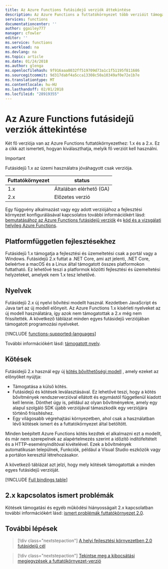 ```yaml
---
title: Az Azure Functions futásidejű verziók áttekintése
description: Az Azure Functions a futtatókörnyezet több verzióit támogatja. Ismerje meg őket, és hogyan válassza azt, amelyik az Ön számára legmegfelelőbb közötti különbségeket.
services: functions
documentationcenter: ''
author: ggailey777
manager: cfowler
editor: ''
ms.service: functions
ms.workload: na
ms.devlang: na
ms.topic: article
ms.date: 01/24/2018
ms.author: glenga
ms.openlocfilehash: 9f916aaa8032ff519709d73a1c1f51195f811686
ms.sourcegitcommit: 9d317dabf4a5cca13308c50a10349af0e72e1b7e
ms.translationtype: MT
ms.contentlocale: hu-HU
ms.lasthandoff: 02/01/2018
ms.locfileid: "28919355"
---
```

# <a name="azure-functions-runtime-versions-overview"></a>Az Azure Functions futásidejű verziók áttekintése

 Két fő verziója van az Azure Functions futtatókörnyezethez: 1.x és a 2.x. Ez a cikk azt ismerteti, hogyan kiválaszthatja, melyik fő verziót kell használni.

> [!IMPORTANT] 
> Futásidejű 1.x az üzemi használatra jóváhagyott csak verziója.

| Futtatókörnyezet | status |
|---------|---------|
|1.x|Általában elérhető (GA)|
|2.x|Előzetes verzió|

Egy függvény alkalmazást vagy egy adott verziójához a fejlesztési környezet konfigurálásával kapcsolatos további információkért lásd: [bemutatásához az Azure Functions futásidejű verziók](set-runtime-version.md) és [kód és a vizsgálati helyileg Azure Functions](functions-run-local.md).

## <a name="cross-platform-development"></a>Platformfüggetlen fejlesztésekhez

Futásidejű 1.x támogatja a fejlesztési és üzemeltetési csak a portál vagy a Windows. Futásidejű 2.x futtat a .NET Core, ami azt jelenti, .NET Core, beleértve a macOS és a Linux által támogatott összes platformokon futtatható. Ez lehetővé teszi a platformok közötti fejlesztési és üzemeltetési helyzeteket, amelyek nem 1.x tesz lehetővé.

## <a name="languages"></a>Nyelvek

Futásidejű 2.x új nyelvi bővítési modellt használ. Kezdetben JavaScript és Java tart az új modell előnyeit. Az Azure Functions 1.x kísérleti nyelveket az új modell használatára, így azok nem támogatottak a 2.x még nem frissítették. A következő táblázat minden egyes futásidejű verziójában támogatott programozási nyelveket.

[!INCLUDE [functions-supported-languages](../../includes/functions-supported-languages.md)]

További információkért lásd: [támogatott nyelv](supported-languages.md).

## <a name="bindings"></a>Kötések 

Futásidejű 2.x használ egy új [kötés bővíthetőségi modell](https://github.com/Azure/azure-webjobs-sdk-extensions/wiki/Binding-Extensions-Overview) , amely ezeket az előnyöket nyújtja:

* Támogatása a külső kötés.
* Futásidejű és kötések leválasztásával. Ez lehetővé teszi, hogy a kötés bővítmények rendszerverzióval ellátott és egymástól függetlenül kiadott kell lennie. Dönthet úgy is, például az olyan bővítményekre, amely egy alapul szolgáló SDK újabb verziójával támaszkodik egy verziójára történő frissítéshez.
* Egy világosabb végrehajtási környezetben, ahol csak a használatban lévő kötések ismert és a futtatókörnyezet által betöltött.

Minden beépített Azure Functions kötés kezdtek el alkalmazni ezt a modellt, és már nem szerepelnek az alapértelmezés szerint a időzítő indítófeltételt és a HTTP-eseményindítóval kivételével. Ezek a bővítmények automatikusan települnek, Funkciók, például a Visual Studio eszközök vagy a portálon keresztül létrehozásakor.

A következő táblázat azt jelzi, hogy mely kötések támogatottak a minden egyes futásidejű verzióját.

[!INCLUDE [Full bindings table](../../includes/functions-bindings.md)]

## <a name="known-issues-in-2x"></a>2.x kapcsolatos ismert problémák

Kötések támogatási és egyéb működési hiányosságait 2.x kapcsolatban további információkért lásd: [ismert problémák futtatókörnyezet 2.0](https://github.com/Azure/azure-webjobs-sdk-script/wiki/Azure-Functions-runtime-2.0-known-issues).

## <a name="next-steps"></a>További lépések

> [!div class="nextstepaction"]
> [A helyi fejlesztési környezetben 2.0 futásidejű cél](functions-run-local.md)

> [!div class="nextstepaction"]
> [Tekintse meg a kibocsátási megjegyzések a futtatókörnyezet-verzió](https://github.com/Azure/azure-webjobs-sdk-script/releases)